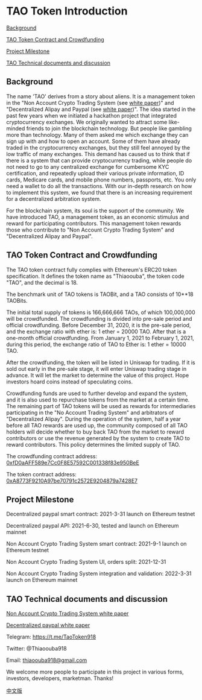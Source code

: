 # TAO Token Introduction



[Background](https://github.com/Thiaoouba-noaccount/ExchangeHub/blob/master/TAO%20Token%20Introduction.md#Background)

[TAO Token Contract and Crowdfunding](https://github.com/Thiaoouba-noaccount/ExchangeHub/blob/master/TAO%20Token%20Introduction.md#TAO-Token-Contract-and-Crowdfunding)

[Project Milestone](https://github.com/Thiaoouba-noaccount/ExchangeHub/blob/master/TAO%20Token%20Introduction.md#Project-Milestone)

[TAO Technical documents and discussion](https://github.com/Thiaoouba-noaccount/ExchangeHub/blob/master/TAO%20Token%20Introduction.md#TAO-Technical-documents-and-discussion)





## Background



The name 'TAO'  derives from a story about aliens. It is a management token in the "Non Account Crypto Trading System (see [white paper](https://github.com/Thiaoouba-noaccount/ExchangeHub/blob/master/doc/non%20account%20Crypto%20trading%20system.md))" and "Decentralized Alipay and Paypal (see [white paper](https://github.com/Thiaoouba-noaccount/DecentralizedPaypal/blob/master/doc/Decentralized%20Alipay.md))". The idea started in the past few years when we initiated a hackathon project that integrated cryptocurrency exchanges. We originally wanted to attract some like-minded friends to join the blockchain technology. But people like gambling more than technology. Many of them asked me which exchange they can sign up with and how to open an account. Some of them have already traded in the cryptocurrency exchanges, but they still feel annoyed by the low traffic of many exchanges. This demand has caused us to think that if there is a system that can provide cryptocurrency trading, while people do not need to go to any centralized exchange for cumbersome KYC certification, and repeatedly upload their various private information, ID cards, Medicare cards, and mobile phone numbers, passports, etc.  You only need a  wallet to do all the transactions. With our in-depth research on how to implement this system, we found that there is an increasing requirement for a decentralized arbitration system. 

For the blockchain system, its soul is the support of the community. We have introduced TAO, a management token, as an economic stimulus and reward for participating contributors. This management token rewards those who contribute to "Non Account Crypto Trading System" and "Decentralized Alipay and Paypal".



## TAO Token Contract and Crowdfunding

The TAO token contract fully complies with Ethereum's ERC20 token specification. It defines the token name as "Thiaoouba", the token code "TAO", and the decimal is 18.



The benchmark unit of TAO tokens is TAOBit, and a TAO consists of 10**18 TAOBits.



The initial total supply of tokens is 166,666,666 TAOs, of which 100,000,000 will be crowdfunded. The crowdfunding is divided into pre-sale period and official crowdfunding. Before December 31, 2020, it is the pre-sale period, and the exchange ratio with ether is: 1 ether = 20000 TAO. After that is a one-month official crowdfunding. From January 1, 2021 to February 1, 2021, during this period, the exchange ratio of TAO to Ether is: 1 ether = 10000 TAO.



After the crowdfunding, the token will be listed in Uniswap for trading. If it is sold out early in the pre-sale stage, it will enter Uniswap trading stage in advance. It will let the market to determine the value of this project. Hope investors hoard coins instead of speculating coins.



Crowdfunding funds are used to further develop and expand the system, and it is also used to repurchase tokens from the market at a certain time. The remaining part of TAO tokens will be used as rewards for intermediaries participating in the "No Account Trading System" and arbitrators of "Decentralized Alipay". During the operation of the system, half a year before all TAO rewards are used up, the community composed of all TAO holders will decide whether to buy back TAO from the market to reward contributors or use the revenue generated by the system to create TAO to reward contributors. This policy determines the limited supply of TAO.



The crowdfunding contract address:  [0xfD0aAFF589e7Cc0F8E57592C001338f83e950BeE](https://etherscan.io/address/0xfD0aAFF589e7Cc0F8E57592C001338f83e950BeE)

The token contract address: [0xA8773F9210A97be70791c2572E9204879a7428E7](https://etherscan.io/address/0xA8773F9210A97be70791c2572E9204879a7428E7)

 







## Project Milestone

Decentralized paypal smart contract:  2021-3-31 launch on Ethereum testnet

Decentralized paypal  API: 2021-6-30, tested and launch on Ethereum mainnet

Non Account Crypto Trading System smart contract: 2021-9-1 launch on Ethereum testnet

Non Account Crypto Trading System UI, orders split: 2021-12-31

Non Account Crypto Trading System integration and validation: 2022-3-31 launch on Ethereum mainnet





## TAO Technical documents and discussion

[Non Account Crypto Trading System white paper](https://github.com/Thiaoouba-noaccount/ExchangeHub/blob/master/doc/non%20account%20Crypto%20trading%20system.md)

[Decentralized paypal  white paper](https://github.com/Thiaoouba-noaccount/DecentralizedPaypal/blob/master/doc/Decentralized%20Alipay.md)



Telegram: https://t.me/TaoToken918

Twitter: @Thiaoouba918

Email: thiaoouba918@gmail.com

We welcome more people to participate in this project in various forms, investors, developers, marketman.  Thanks!



[中文版](https://github.com/Thiaoouba-noaccount/ExchangeHub/blob/master/TAO%20%E6%95%B0%E5%AD%97%E8%B4%A7%E5%B8%81%E4%BB%8B%E7%BB%8D.md)

